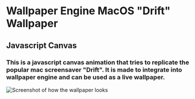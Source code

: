 # Wallpaper Engine MacOS "Drift" Wallpaper

## Javascript Canvas

### This is a javascript canvas animation that tries to replicate the popular mac screensaver "Drift". It is made to integrate into wallpaper engine and can be used as a live wallpaper.

![Screenshot of how the wallpaper looks](https://i.ibb.co/6mhnJnC/image.png)
